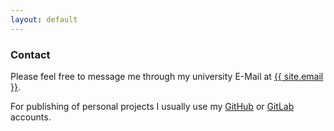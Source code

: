 ```yaml
---
layout: default
---
```


### Contact
Please feel free to message me through my university E-Mail at <a href="mailto:{{ site.email }}">{{ site.email }}</a>.

For publishing of personal projects I usually use my [GitHub](https://github.com/Nordegraf) or [GitLab](https://gitlab.com/nordegraf) accounts.